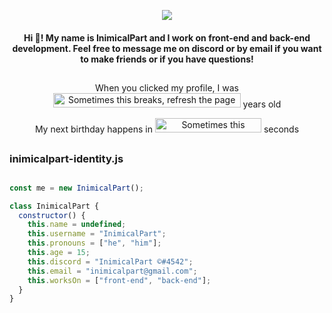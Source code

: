 
  <p align="center">
  <img src="https://i.imgur.com/epCPAX1.png"
       </p>
 
<h4 align="center">
  Hi 👋! My name is InimicalPart and I work on front-end and back-end development. Feel free to message me on discord or by email if you want to make friends or if you have questions!
</h4>

##

<p align="center">When you clicked my profile, I was
<img style="width:300px;height:23px;" title="My age in exact years" alt="Sometimes this breaks, refresh the page" src="https://inimicalpart.com/img/years.png?ibrokeitagainstopjudging"></img>
   years old</p>
</p>
  <p align="center">My next birthday happens in 
<img style="width:170px;height:23px;" title="My next birthday in seconds" alt="Sometimes this breaks, refresh the page" src="https://inimicalpart.com/img/seconds.png?ibrokeitagainstopjudging"></img>
   seconds</p>
</p>

##

<!--Congrats! You found an easter egg. The code you see above will tell you my age very accurately. Unfortunately, inimicalpart.com isn't registered by me yet (but will be soon :D)-->
<h3 align="left">
  inimicalpart-identity.js
</h3>

##

```javascript
const me = new InimicalPart();

class InimicalPart {
  constructor() {
    this.name = undefined;
    this.username = "InimicalPart";
    this.pronouns = ["he", "him"];
    this.age = 15;
    this.discord = "InimicalPart ©#4542";
    this.email = "inimicalpart@gmail.com";
    this.worksOn = ["front-end", "back-end"];
  }
}

```
<br>

<!-- ## -->


<!--<h3 align="center">
  Random programming meme to make you happy :)
</h3>
<br>
<p align="center">
<img src='https://random-memer.herokuapp.com/' title="Random Meme" alt="Please refresh the page if the meme doesn't show up.">
</p>-->

